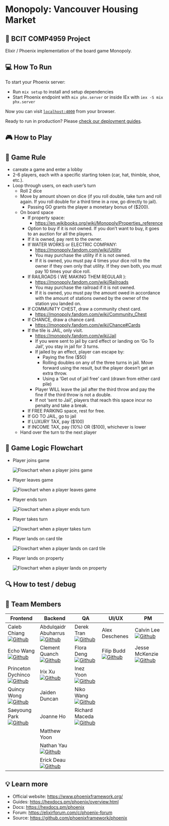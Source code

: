 # Monopoly: Vancouver Housing Market 

## 🏫 BCIT COMP4959 Project

Elixir / Phoenix implementation of the board game Monopoly.

## 💻 How To Run
To start your Phoenix server:

  * Run `mix setup` to install and setup dependencies
  * Start Phoenix endpoint with `mix phx.server` or inside IEx with `iex -S mix phx.server`

Now you can visit [`localhost:4000`](http://localhost:4000) from your browser.

Ready to run in production? Please [check our deployment guides](https://hexdocs.pm/phoenix/deployment.html).

## 🎮 How to Play

## 🎲 Game Rule
- careate a game and enter a lobby
- 2-6 players, each with a specific starting token (car, hat, thimble, shoe, etc.).
- Loop through users, on each user’s turn
    - Roll 2 dice
    - Move by amount shown on dice (if you roll double, take turn and roll again. If you roll double for a third time in a row, go directly to jail).
      -  Passing GO grants the player a monetary bonus of ($200).
    - On board space
        - If property space:
          - https://en.wikibooks.org/wiki/Monopoly/Properties_reference 
        - Option to buy if it is not owned. If you don’t want to buy, it goes to an auction for all the players.
        - If it is owned, pay rent to the owner.
      - If WATER WORKS or ELECTRIC COMPANY:
          - https://monopoly.fandom.com/wiki/Utility 
          - You may purchase the utility if it is not owned.
          - If it is owned, you must pay 4 times your dice roll to the owner if they own only that utility. If they own both, you must pay 10 times your dice roll.
      - If RAILROADS ( WE MAKING THEM REGULAR ):
          - https://monopoly.fandom.com/wiki/Railroads 
          - You may purchase the railroad if it is not owned.
          - If it is owned, you must pay the amount owed in accordance with the amount of stations owned by the owner of the station you landed on.
      - If COMMUNITY CHEST, draw a community chest card.
        - https://monopoly.fandom.com/wiki/Community_Chest 
      - If CHANCE, draw a chance card.
        - https://monopoly.fandom.com/wiki/Chance#Cards 
      - If the tile is JAIL, only visit.
        - https://monopoly.fandom.com/wiki/Jail 
        - If you were sent to jail by card effect or landing on ‘Go To Jail’, you stay in jail for 3 turns.
        - If jailed by an effect, player can escape by: 
          - Paying the fine ($50)
          - Rolling doubles on any of the three turns in jail. Move forward using the result, but the player doesn’t get an extra throw.
          - Using a ‘Get out of jail free’ card (drawn from either card pile)
        - Player WILL leave the jail after the third throw and pay the fine if the third throw is not a double.
        - If not ‘sent to Jail’, players that reach this space incur no penalty and take a break.
      - If FREE PARKING space, rest for free.
      - If GO TO JAIL, go to jail
      - If LUXURY TAX, pay ($100)
      - If INCOME TAX, pay (10%) OR ($100), whichever is lower
    - Hand over the turn to the next player

## 🔀 Game Logic Flowchart
- Player joins game

  ![Flowchart when a player joins game](./readme_assets/player_joins_game.png)

- Player leaves game

  ![Flowchart when a player leaves game](./readme_assets/player_leaves_game.png)

- Player ends turn

  ![Flowchart when a player ends turn](./readme_assets/player_ends_turn.png)

- Player takes turn

  ![Flowchart when a player takes turn](./readme_assets/player_takes_turn.png)

- Player lands on card tile

  ![Flowchart when a player lands on card tile](./readme_assets/player_lands_on_card_tile.png)

- Player lands on property

  ![Flowchart when a player lands on property](./readme_assets/player_lands_on_property.png)

## 🔍 How to test / debug

## 👥 Team Members

| Frontend | Backend | QA | UI/UX | PM |
|----------|----------|----------|----------|----------|
| Caleb Chiang [![Github](./readme_assets/github-logo.png)](https://github.com/calebchiang)  | Abdulqaidr Abuharrus [![Github](./readme_assets/github-logo.png)](https://github.com/Abdo-Abuharrus211)    | Derek Tran [![Github](./readme_assets/github-logo.png)](https://github.com/ddderekk)      | Alex Deschenes| Calvin Lee [![Github](./readme_assets/github-logo.png)](https://github.com/calvinnleeee/)|
| Echo Wang [![Github](./readme_assets/github-logo.png)](https://github.com/EchooWww)    | Clement Quanch [![Github](./readme_assets/github-logo.png)](https://github.com/Clement-Quach)    | Flora Deng [![Github](./readme_assets/github-logo.png)](https://github.com/FloraDeng00)   | Filip Budd [![Github](./readme_assets/github-logo.png)](https://github.com/filipbudd/) | Jesse McKenzie [![Github](./readme_assets/github-logo.png)](https://github.com/JDMCK)|
| Princeton Dychinco [![Github](./readme_assets/github-logo.png)](https://github.com/pdychinco)    | Irix Xu [![Github](./readme_assets/github-logo.png)](https://github.com/IrisWRX)    | Inez Yoon [![Github](./readme_assets/github-logo.png)](https://github.com/Inez-y)       | 
| Quincy Wong [![Github](./readme_assets/github-logo.png)](https://github.com/phoenixalpha204)    | Jaiden Duncan    | Niko Wang [![Github](./readme_assets/github-logo.png)](https://github.com/nzzzzzw)       | 
| Saeyoung Park [![Github](./readme_assets/github-logo.png)](https://github.com/eesope/)    | Joanne Ho   | Richard Maceda [![Github](./readme_assets/github-logo.png)](https://github.com/Organic-156)      | 
|    | Matthew Yoon    |        | 
|     | Nathan Yau [![Github](./readme_assets/github-logo.png)](https://github.com/nathan-yau)    |        | 
|     | Erick Deau [![Github](./readme_assets/github-logo.png)](https://github.com/eric-deau)   |        | 

## 💡 Learn more

  * Official website: https://www.phoenixframework.org/
  * Guides: https://hexdocs.pm/phoenix/overview.html
  * Docs: https://hexdocs.pm/phoenix
  * Forum: https://elixirforum.com/c/phoenix-forum
  * Source: https://github.com/phoenixframework/phoenix
